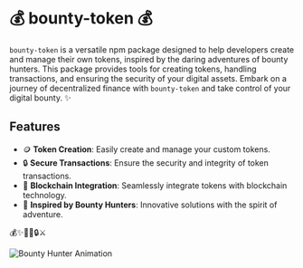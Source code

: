 # 💰 bounty-token 💰

`bounty-token` is a versatile npm package designed to help developers create and manage their own tokens, inspired by the daring adventures of bounty hunters. This package provides tools for creating tokens, handling transactions, and ensuring the security of your digital assets. Embark on a journey of decentralized finance with `bounty-token` and take control of your digital bounty. ✨

## Features

- 🪙 **Token Creation**: Easily create and manage your custom tokens.
- 🔒 **Secure Transactions**: Ensure the security and integrity of token transactions.
- 📜 **Blockchain Integration**: Seamlessly integrate tokens with blockchain technology.
- 🌌 **Inspired by Bounty Hunters**: Innovative solutions with the spirit of adventure.

💰✨🚀🌠🔒⚔️

![Bounty Hunter Animation](https://media.giphy.com/media/xT0xeJpnrWC4XWblEk/giphy.gif)
